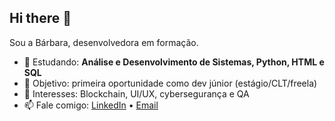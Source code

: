 ## Hi there 👋

Sou a Bárbara, desenvolvedora em formação.  
- 🌱 Estudando: **Análise e Desenvolvimento de Sistemas, Python, HTML e SQL**  
- 🎯 Objetivo: primeira oportunidade como dev júnior (estágio/CLT/freela)  
- 💬 Interesses: Blockchain, UI/UX, cybersegurança e QA 
- 📫 Fale comigo: [LinkedIn](linkedin.com/in/barbara-regina-silva) • [Email](
barbara_regina66@outlook.com)


